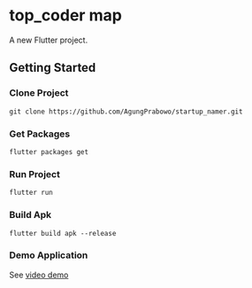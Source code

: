 # top_coder map

A new Flutter project.

## Getting Started

### Clone Project
```
git clone https://github.com/AgungPrabowo/startup_namer.git
```

### Get Packages
```
flutter packages get
```

### Run Project
```
flutter run
```

### Build Apk
```
flutter build apk --release
```

### Demo Application
See [video demo](https://youtu.be/ugGFxmIm-nU)